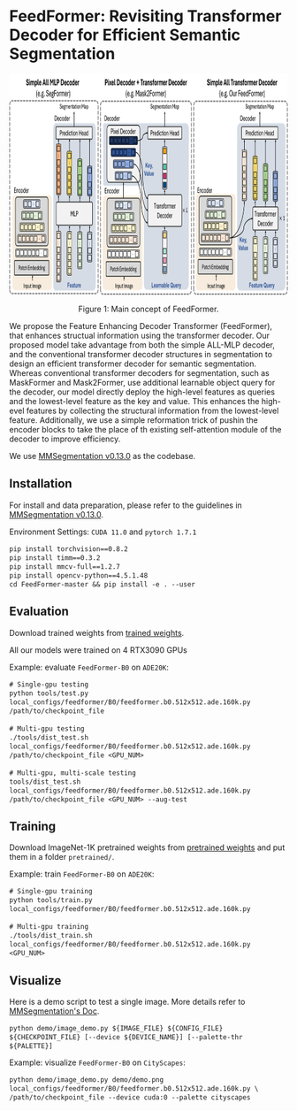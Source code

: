 
# FeedFormer: Revisiting Transformer Decoder for Efficient Semantic Segmentation

<!-- ![image](FeedFormer-master/main_fig.png) -->
<div align="center">
  <img src="./FeedFormer-master/main_fig.png" height="400">
</div>
<p align="center">
  Figure 1: Main concept of FeedFormer.
</p>

We propose  the Feature Enhancing Decoder Transformer (FeedFormer), that enhances structual information using the transformer decoder. Our proposed model take advantage from both the simple ALL-MLP decoder, and the conventional transformer decoder structures in segmentation to design an efficient transformer decoder for semantic segmentation. Whereas conventional transformer decoders for segmentation, such as MaskFormer and Mask2Former, use additional learnable object query for the decoder, our model directly deploy the high-level features as queries and the lowest-level feature as the key and value. This enhances the high-evel features by collecting the structural information from the lowest-level feature. Additionally, we use a simple reformation trick of pushin the encoder blocks to take the place of th existing self-attention module of the decoder to improve efficiency. 

We use [MMSegmentation v0.13.0](https://github.com/open-mmlab/mmsegmentation/tree/v0.13.0) as the codebase.

## Installation

For install and data preparation, please refer to the guidelines in [MMSegmentation v0.13.0](https://github.com/open-mmlab/mmsegmentation/tree/v0.13.0).

Environment Settings:
```CUDA 11.0``` and  ```pytorch 1.7.1``` 

```
pip install torchvision==0.8.2
pip install timm==0.3.2
pip install mmcv-full==1.2.7
pip install opencv-python==4.5.1.48
cd FeedFormer-master && pip install -e . --user
```

## Evaluation

Download trained weights from [trained weights](https://drive.google.com/drive/folders/1zkUWCxhvsFU6Gy2aAeNBqHlymLUrvXQa?usp=sharing).

All our models were trained on 4 RTX3090 GPUs

Example: evaluate ```FeedFormer-B0``` on ```ADE20K```:

```
# Single-gpu testing
python tools/test.py local_configs/feedformer/B0/feedformer.b0.512x512.ade.160k.py /path/to/checkpoint_file

# Multi-gpu testing
./tools/dist_test.sh local_configs/feedformer/B0/feedformer.b0.512x512.ade.160k.py /path/to/checkpoint_file <GPU_NUM>

# Multi-gpu, multi-scale testing
tools/dist_test.sh local_configs/feedformer/B0/feedformer.b0.512x512.ade.160k.py /path/to/checkpoint_file <GPU_NUM> --aug-test
```

## Training

Download ImageNet-1K pretrained weights from [pretrained weights](https://drive.google.com/drive/folders/1AtIB24b9oW5xankS1TtmKktNZwFM47nQ?usp=sharing) and put them in a folder ```pretrained/```.

Example: train ```FeedFormer-B0``` on ```ADE20K```:

```
# Single-gpu training
python tools/train.py local_configs/feedformer/B0/feedformer.b0.512x512.ade.160k.py 

# Multi-gpu training
./tools/dist_train.sh local_configs/feedformer/B0/feedformer.b0.512x512.ade.160k.py <GPU_NUM>
```

## Visualize

Here is a demo script to test a single image. More details refer to [MMSegmentation's Doc](https://mmsegmentation.readthedocs.io/en/latest/get_started.html).

```shell
python demo/image_demo.py ${IMAGE_FILE} ${CONFIG_FILE} ${CHECKPOINT_FILE} [--device ${DEVICE_NAME}] [--palette-thr ${PALETTE}]
```

Example: visualize ```FeedFormer-B0``` on ```CityScapes```: 

```shell
python demo/image_demo.py demo/demo.png local_configs/feedformer/B0/feedformer.b0.512x512.ade.160k.py \
/path/to/checkpoint_file --device cuda:0 --palette cityscapes
```

